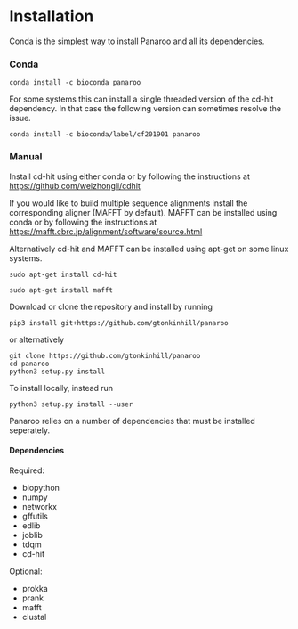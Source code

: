 # Installation

Conda is the simplest way to install Panaroo and all its dependencies.

### Conda

```
conda install -c bioconda panaroo
```

For some systems this can install a single threaded version of the cd-hit dependency. In that case the following version can sometimes resolve the issue.

```
conda install -c bioconda/label/cf201901 panaroo
```

### Manual

Install cd-hit using either conda or by following the instructions at https://github.com/weizhongli/cdhit

If you would like to build multiple sequence alignments install the corresponding aligner (MAFFT by default). MAFFT can be installed using conda or by following the instructions at https://mafft.cbrc.jp/alignment/software/source.html

Alternatively cd-hit and MAFFT can be installed using apt-get on some linux systems.

```
sudo apt-get install cd-hit

sudo apt-get install mafft
```

Download or clone the repository and install by running

```
pip3 install git+https://github.com/gtonkinhill/panaroo
```
        
or alternatively

```
git clone https://github.com/gtonkinhill/panaroo
cd panaroo
python3 setup.py install
```

To install locally, instead run

```
python3 setup.py install --user
```

Panaroo relies on a number of dependencies that must be installed seperately.

#### Dependencies
Required:
* biopython
* numpy
* networkx
* gffutils
* edlib
* joblib
* tdqm
* cd-hit

Optional:
* prokka
* prank
* mafft
* clustal
